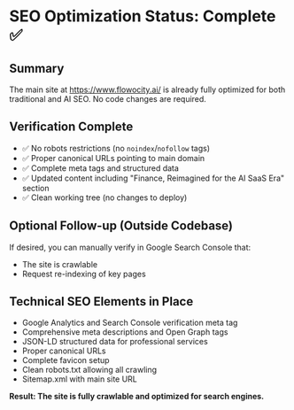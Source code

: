 <!-- 2d92bae6-d70b-4d92-b332-4f094a33df55 779c0bee-039c-416e-a867-ebe1f15e18db -->
# SEO Optimization Status: Complete ✅

## Summary

The main site at https://www.flowocity.ai/ is already fully optimized for both traditional and AI SEO. No code changes are required.

## Verification Complete

- ✅ No robots restrictions (no `noindex`/`nofollow` tags)
- ✅ Proper canonical URLs pointing to main domain
- ✅ Complete meta tags and structured data
- ✅ Updated content including "Finance, Reimagined for the AI SaaS Era" section
- ✅ Clean working tree (no changes to deploy)

## Optional Follow-up (Outside Codebase)

If desired, you can manually verify in Google Search Console that:

- The site is crawlable
- Request re-indexing of key pages

## Technical SEO Elements in Place

- Google Analytics and Search Console verification meta tag
- Comprehensive meta descriptions and Open Graph tags  
- JSON-LD structured data for professional services
- Proper canonical URLs
- Complete favicon setup
- Clean robots.txt allowing all crawling
- Sitemap.xml with main site URL

**Result: The site is fully crawlable and optimized for search engines.**